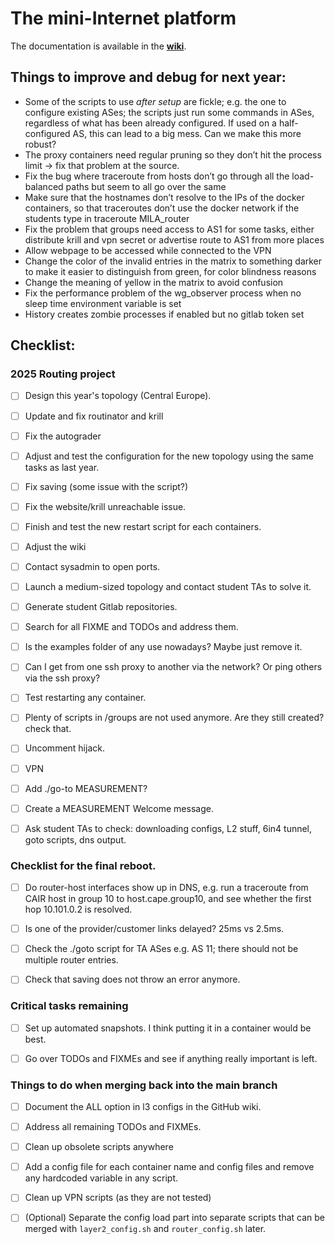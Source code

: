 # The mini-Internet platform

The documentation is available in the [**wiki**](https://github.com/nsg-ethz/mini_internet_project/wiki).


## Things to improve and debug for next year:
- Some of the scripts to use *after setup* are fickle; e.g. the one to configure existing ASes; the scripts just run some commands in ASes, regardless of what has been already configured. If used on a half-configured AS, this can lead to a big mess. Can we make this more robust?
- The proxy containers need regular pruning so they don’t hit the process limit → fix that problem at the source.
- Fix the bug where traceroute from hosts don’t go through all the load-balanced paths but seem to all go over the same
- Make sure that the hostnames don’t resolve to the IPs of the docker containers, so that traceroutes don’t use the docker network if the students type in traceroute MILA\_router
- Fix the problem that groups need access to AS1 for some tasks, either distribute krill and vpn secret or advertise route to AS1 from more places
- Allow webpage to be accessed while connected to the VPN
- Change the color of the invalid entries in the matrix to something darker to make it easier to distinguish from green, for color blindness reasons
- Change the meaning of yellow in the matrix to avoid confusion
- Fix the performance problem of the wg\_observer process when no sleep time environment variable is set
- History creates zombie processes if enabled but no gitlab token set 


## Checklist:

### 2025 Routing project

-[ ] Design this year's topology (Central Europe).

-[ ] Update and fix routinator and krill

-[ ] Fix the autograder

-[ ] Adjust and test the configuration for the new topology using the same tasks as last year.

-[ ] Fix saving (some issue with the script?)

-[ ] Fix the website/krill unreachable issue.

-[ ] Finish and test the new restart script for each containers.

-[ ] Adjust the wiki

-[ ] Contact sysadmin to open ports.

-[ ] Launch a medium-sized topology and contact student TAs to solve it.

-[ ] Generate student Gitlab repositories.

-[ ] Search for all FIXME and TODOs and address them.

-[ ] Is the examples folder of any use nowadays? Maybe just remove it.

-[ ] Can I get from one ssh proxy to another via the network? Or ping others via the ssh proxy?

-[ ] Test restarting any container.

-[ ] Plenty of scripts in /groups are not used anymore. Are they still created? check that.

-[ ] Uncomment hijack.

-[ ] VPN

-[ ] Add ./go-to MEASUREMENT?

-[ ] Create a MEASUREMENT Welcome message.

-[ ] Ask student TAs to check: downloading configs, L2 stuff, 6in4 tunnel, goto scripts, dns output.

### Checklist for the final reboot.

-[ ] Do router-host interfaces show up in DNS, e.g. run a traceroute from CAIR host in group 10 to host.cape.group10, and see whether the first hop 10.101.0.2 is resolved.

-[ ] Is one of the provider/customer links delayed? 25ms vs 2.5ms.

-[ ] Check the ./goto script for TA ASes e.g. AS 11; there should not be multiple router entries.

-[ ] Check that saving does not throw an error anymore.

### Critical tasks remaining

-[ ] Set up automated snapshots. I think putting it in a container would be best.

-[ ] Go over TODOs and FIXMEs and see if anything really important is left.

### Things to do when merging back into the main branch

-[ ] Document the ALL option in l3 configs in the GitHub wiki.

-[ ] Address all remaining TODOs and FIXMEs.

-[ ] Clean up obsolete scripts anywhere

-[ ] Add a config file for each container name and config files and remove any hardcoded variable in any script.

-[ ] Clean up VPN scripts (as they are not tested)

-[ ] (Optional) Separate the config load part into separate scripts that can be merged with `layer2_config.sh` and `router_config.sh` later.
